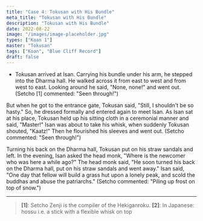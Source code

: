 ```yaml
---
title: "Case 4: Tokusan with His Bundle"
meta_title: "Tokusan with His Bundle"
description: "Tokusan with His Bundle"
date: 2022-08-22
image: "/images/image-placeholder.jpg"
types: ["Koan 1"]
master: "Tokusan"
tags: ["Koan", "Blue Cliff Record"]
draft: false
---
```


- Tokusan arrived at Isan. Carrying his bundle under his arm, he stepped into
the Dharma hall. He walked across it from east to west and from west to east.
Looking around he said, "None, none!" and went out.
(Setcho [1] commented: "Seen through!")

But when he got to the entrance gate, Tokusan said, "Still, I shouldn't be so
hasty." So, he dressed formally and entered again to meet Isan. As Isan sat at
his place, Tokusan held up his sitting cloth in a ceremonial manner and said,
"Master!" Isan was about to take his whisk, when suddenly Tokusan shouted,
"Kaatz!" Then he flourished his sleeves and went out.
(Setcho commented: "Seen through!")

Turning his back on the Dharma hall, Tokusan put on his straw sandals and left.
In the evening, Isan asked the head monk, "Where is the newcomer who was here
a while ago?" The head monk said, "He soon turned his back on the Dharma hall,
put on his straw sandals and went away." Isan said, "One day that fellow
will build a grass hut upon a lonely peak, and scold the buddhas and abuse
the patriarchs."
(Setcho commented: "Piling up frost on top of snow.")

***

> **[1]**: Setcho Zenji is the compiler of the Hekiganroku.
> **[2]**: In Japanese: hossu i.e. a stick with a flexible whisk on top
